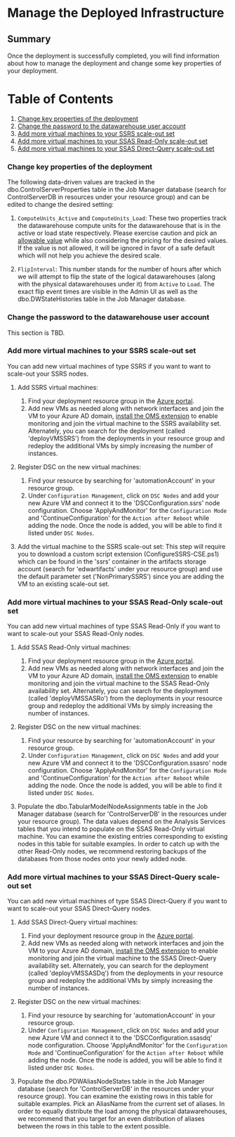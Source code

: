 # Manage the Deployed Infrastructure

## Summary
Once the deployment is successfully completed, you will find information about how to manage the deployment and change some key properties of your deployment.

# Table of Contents
1. [Change key properties of the deployment](#change-key-properties-of-the-deployment)
2. [Change the password to the datawarehouse user account](#change-the-password-to-the-datawarehouse-user-account)
3. [Add more virtual machines to your SSRS scale-out set](#add-more-virtual-machines-to-your-ssrs-scale-out-set)
4. [Add more virtual machines to your SSAS Read-Only scale-out set](#add-more-virtual-machines-to-your-ssas-read-only-scale-out-set)
5. [Add more virtual machines to your SSAS Direct-Query scale-out set](#add-more-virtual-machines-to-your-ssas-direct-query-scale-out-set)

### Change key properties of the deployment

The following data-driven values are tracked in the dbo.ControlServerProperties table in the Job Manager database (search for ControlServerDB in resources under your resource group) and can be edited to change the desired setting:
1. `ComputeUnits_Active` and `ComputeUnits_Load`:
These two properties track the datawarehouse compute units for the datawarehouse that is in the active or load state respectively. Please exercise caution and pick an [allowable value](https://azure.microsoft.com/en-us/pricing/details/sql-data-warehouse/elasticity/) while also considering the pricing for the desired values. If the value is not allowed, it will be ignored in favor of a safe default which will not help you achieve the desired scale.

2. `FlipInterval`: This number stands for the number of hours after which we will attempt to flip the state of the logical datawarehouses (along with the physical datawarehouses under it) from `Active` to `Load`. The exact flip event times are visible in the Admin UI as well as the dbo.DWStateHistories table in the Job Manager database.

### Change the password to the datawarehouse user account
This section is TBD.

### Add more virtual machines to your SSRS scale-out set

You can add new virtual machines of type SSRS if you want to want to scale-out your SSRS nodes.

1.  Add SSRS virtual machines:
    1. Find your deployment resource group in the [Azure portal](https://portal.azure.com).
    2. Add new VMs as needed along with network interfaces and join the VM to your Azure AD domain, [install the OMS extension](https://docs.microsoft.com/en-us/azure/virtual-machines/windows/extensions-oms) to enable monitoring and join the virtual machine to the SSRS availability set. Alternately, you can search for the deployment (called 'deployVMSSRS') from the deployments in your resource group  and redeploy the additional VMs by simply increasing the number of instances.

2. Register DSC on the new virtual machines:
    1. Find your resource by searching for 'automationAccount' in your resource group.
    2. Under `Configuration Management`, click on `DSC Nodes` and add your new Azure VM and connect it to the 'DSCConfiguration.ssrs' node configuration. Choose 'ApplyAndMonitor' for the `Configuration Mode` and 'ContinueConfiguration' for the `Action after Reboot` while adding the node. Once the node is added, you will be able to find it listed under `DSC Nodes`.

3. Add the virtual machine to the SSRS scale-out set:
This step will require you to download a custom script extension (ConfigureSSRS-CSE.ps1) which can be found in the 'ssrs' container in the artifacts storage account (search for 'edwartifacts' under your resource group) and use the default parameter set ('NonPrimarySSRS') since you are adding the VM to an existing scale-out set.

### Add more virtual machines to your SSAS Read-Only scale-out set

You can add new virtual machines of type SSAS Read-Only if you want to want to scale-out your SSAS Read-Only nodes.

1.  Add SSAS Read-Only virtual machines:
    1. Find your deployment resource group in the [Azure portal](https://portal.azure.com).
    2. Add new VMs as needed along with network interfaces and join the VM to your Azure AD domain, [install the OMS extension](https://docs.microsoft.com/en-us/azure/virtual-machines/windows/extensions-oms) to enable monitoring and join the virtual machine to the SSAS Read-Only availability set. Alternately, you can search for the deployment (called 'deployVMSSASRo') from the deployments in your resource group  and redeploy the additional VMs by simply increasing the number of instances.

2. Register DSC on the new virtual machines:
    1. Find your resource by searching for 'automationAccount' in your resource group.
    2. Under `Configuration Management`, click on `DSC Nodes` and add your new Azure VM and connect it to the 'DSCConfiguration.ssasro' node configuration. Choose 'ApplyAndMonitor' for the `Configuration Mode` and 'ContinueConfiguration' for the `Action after Reboot` while adding the node. Once the node is added, you will be able to find it listed under `DSC Nodes`.

3. Populate the dbo.TabularModelNodeAssignments table in the Job Manager database (search for 'ControlServerDB' in the resources under your resource group). The data values depend on the Analysis Services tables that you intend to populate on the SSAS Read-Only virtual machine. You can examine the existing entries corresponding to existing nodes in this table for suitable examples. In order to catch up with the other Read-Only nodes, we recommend restoring backups of the databases from those nodes onto your newly added node.

### Add more virtual machines to your SSAS Direct-Query scale-out set

You can add new virtual machines of type SSAS Direct-Query if you want to want to scale-out your SSAS Direct-Query nodes.

1.  Add SSAS Direct-Query virtual machines:
    1. Find your deployment resource group in the [Azure portal](https://portal.azure.com).
    2. Add new VMs as needed along with network interfaces and join the VM to your Azure AD domain, [install the OMS extension](https://docs.microsoft.com/en-us/azure/virtual-machines/windows/extensions-oms) to enable monitoring and join the virtual machine to the SSAS Direct-Query availability set. Alternately, you can search for the deployment (called 'deployVMSSASDq') from the deployments in your resource group  and redeploy the additional VMs by simply increasing the number of instances.

2. Register DSC on the new virtual machines:
    1. Find your resource by searching for 'automationAccount' in your resource group.
    2. Under `Configuration Management`, click on `DSC Nodes` and add your new Azure VM and connect it to the 'DSCConfiguration.ssasdq' node configuration. Choose 'ApplyAndMonitor' for the `Configuration Mode` and 'ContinueConfiguration' for the `Action after Reboot` while adding the node. Once the node is added, you will be able to find it listed under `DSC Nodes`.

3. Populate the dbo.PDWAliasNodeStates table in the Job Manager database (search for 'ControlServerDB' in the resources under your resource group). You can examine the existing rows in this table for suitable examples. Pick an AliasName from the current set of aliases. In order to equally distribute the load among the physical datawarehouses, we recommend that you target for an even distribution of aliases between the rows in this table to the extent possible.
